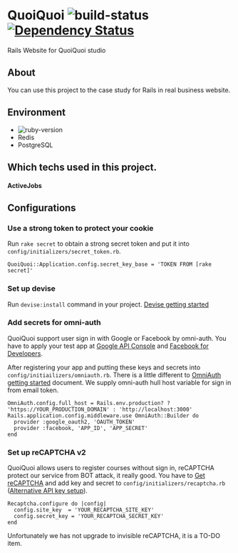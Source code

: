 QuoiQuoi ![build-status](https://travis-ci.org/CapsLock-Studio/QuoiQuoi.svg?branch=master) [![Dependency Status](https://www.versioneye.com/user/projects/58fdccbac2ef4238147e69ec/badge.svg?style=flat-square)](https://www.versioneye.com/user/projects/58fdccbac2ef4238147e69ec)
========

Rails Website for QuoiQuoi studio

## About
You can use this project to the case study for Rails in real business website.

## Environment
- ![ruby-version](https://img.shields.io/badge/ruby-2.4.0-red.svg)
- Redis
- PostgreSQL
 
## Which techs used in this project.
#### ActiveJobs


## Configurations
### Use a strong token to protect your cookie
Run `rake secret` to obtain a strong secret token and put it into `config/initializers/secret_token.rb`.
```
QuoiQuoi::Application.config.secret_key_base = 'TOKEN FROM [rake secret]'
```

### Set up devise
Run `devise:install` command in your project. [Devise getting started](https://github.com/plataformatec/devise#getting-started)
 
### Add secrets for omni-auth
QuoiQuoi support user sign in with Google or Facebook by omni-auth. You have to apply your test app at [Google API Console](https://console.developers.google.com) and [Facebook for Developers](https://developers.facebook.com).

After registering your app and putting these keys and secrets into `config/initiailizers/omniauth.rb`. There is a little different to [OmniAuth getting started](https://github.com/omniauth/omniauth#getting-started) document. We supply omni-auth hull host variable for sign in from email token. 
```
OmniAuth.config.full_host = Rails.env.production? ? 'https://YOUR_PRODUCTION_DOMAIN' : 'http://localhost:3000'
Rails.application.config.middleware.use OmniAuth::Builder do
  provider :google_oauth2, 'OAUTH_TOKEN'
  provider :facebook, 'APP_ID', 'APP_SECRET'
end

```

### Set up reCAPTCHA v2
QuoiQuoi allows users to register courses without sign in, reCAPTCHA protect our service from BOT attack, it really good. You have to [Get reCAPTCHA](https://www.google.com/recaptcha/admin#list) and add key and secret to `config/initializers/recaptcha.rb` ([Alternative API key setup](https://github.com/ambethia/recaptcha#alternative-api-key-setup)).
```
Recaptcha.configure do |config|
  config.site_key  = 'YOUR_RECAPTCHA_SITE_KEY'
  config.secret_key = 'YOUR_RECAPTCHA_SECRET_KEY'
end
```
Unfortunately we has not upgrade to invisible reCAPTCHA, it is a TO-DO item.
